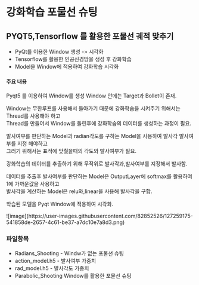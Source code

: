 # 강화학습 포물선 슈팅
## PYQT5,Tensorflow 를 활용한 포물선 궤적 맞추기
<ul>
  <li>PyQt를 이용한 Window 생성 -> 시각화</li>
  <li>Tensorflow를 활용한 인공신경망을 생성 후 강화학습</li>
  <li>Model을 Window에 적용하여 강화학습 시각화</li>
</ul>

#### 주요 내용
<p>
  Pyqt5 를 이용하여 Window를 생성 Window 안에는 Target과 Bollet이 존재.
</p>
<p>
  Window는 무한루프를 사용해서 돌아가기 때문에 강화학습을 시켜주기 위해서는 Thread를 사용해야 하고<br>
  Thread를 만들어서 Window를 돌린후에 강화학습의 데이터를 생성하는 과정이 필요.
</p>
<p>
  발사여부를 판단하는 Model과 radian각도를 구하는 Model을 사용하여 발사각 발사여부를 지정 해야하고<br>
  그러기 위해서는 표적에 맞췄을때의 각도와 발사여부가 필요.
</p>
<p>
  강화학습의 데이터를 추출하기 위해 무작위로 발사각과,발사여부를 지정해서 발사함.
</p>
<p>
  데이터를 추출후 발사여부를 판단하는 Model은 OutputLayer에 softmax를 활용하여 1에 가까운값을 사용하고<br>
  발사각을 계산하는 Model은 relu와,linear을 사용해 발사각을 구함.
</p>
<p>
  학습된 모델을 Pyqt Window에 적용하여 시각화.
</p>
![image](https://user-images.githubusercontent.com/82852526/127259175-541858de-2657-4c61-be37-a7dc10e7a8d3.png)

### 파일항목
- Radians_Shooting - Windw가 없는 포물선 슈팅
- action_model.h5 - 발사여부 가중치
- rad_model.h5 - 발사각도 가중치
- Parabolic_Shooting Window를 활용한 포물선 슈팅
